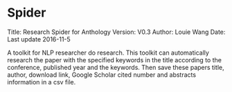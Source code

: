 # Spider

Title: Research Spider for Anthology
Version: V0.3
Author: Louie Wang
Date: Last update 2016-11-5

A toolkit for NLP researcher do research.
This toolkit can automatically research the paper with the specified keywords in the title according to the conference, published year and the keywords. Then save these papers title, author, download link, Google Scholar cited number and abstracts information in a csv file.
